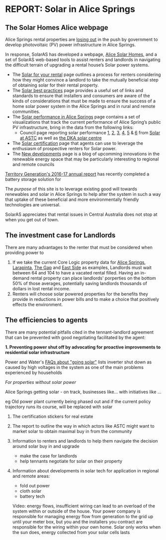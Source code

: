 # REPORT: Solar in Alice Springs

## The Solar Homes Alice webpage

Alice Springs rental properties are [losing out](http://www.abc.net.au/news/science/2018-02-18/how-can-renters-get-solar-panels/9409098) in the push by government to develop photovoltaic (PV) power infrastructure in Alice Springs.

In response, SolarAS has developed a webpage, [Alice Solar Homes](), and a set of SolarAS web-based tools to assist renters and landlords in navigating the difficult terrain of upgrading a rental house’s Solar power systems.

- The [Solar for your rental]() page outlines a process for renters considering how they might convince a landlord to take the mutually beneficial step of obtaining solar for their rental property.
- The [Solar best practices]() page provides a useful set of links and standards to ensure that installers and consumers are aware of the kinds of considerations that must be made to ensure the success of a home solar power system in the Alice Springs and in rural and remote communities.
- The [Solar performance in Alice Springs]() page contains a set of visualizations that track the current performance of Alice Spring’s public PV infrastructure, bring in the data from the following links:
    - Council page reporting solar performance [1](https://www.sunnyportal.com/Templates/PublicPage.aspx?page=ca218db4-b305-4138-8073-b9f660eeb064), [2](https://www.sunnyportal.com/Templates/PublicPage.aspx?page=cc8d784d-a31f-404b-aff0-68ab19d6e6df), [3](https://www.sunnyportal.com/Templates/PublicPage.aspx?page=d41ab8eb-6e3b-4a50-849d-bea786556fe3), [4](https://www.sunnyportal.com/Templates/PublicPage.aspx?page=6883b873-18aa-47f8-8820-022e4b336b73), [5](https://www.sunnyportal.com/Templates/PublicPage.aspx?page=52bc9793-258f-44b7-98f0-78662c4b0031) & [6](https://www.sunnyportal.com/Templates/PublicPage.aspx?page=d8eb700f-830e-44fd-9563-d6f943756834) from [Solar at ASTC](http://www.alicesprings.nt.gov.au/council/solar-energy-council) as well as [the DKA solar centre](http://dkasolarcentre.com.au/locations/alice-springs/graphs)
- The [Solar certification]() page that agents can use to leverage the enthusiasm of prospective renters for Solar power.
- The [New developments]() page is a blog of upcomming innovations in the renewable energy space that may be particularly interesting to regional and remote councils

[Territory Generation's 2016-17 annual report](http://territorygeneration.com.au/wp-content/uploads/2017/10/TerritoryGeneration_AnnualReport_2017_web.pdf) has recently completed a battery storage solution for

The *purpose* of this site is to leverage existing good will towards renewables and solar in Alice Springs to help alter the system in such a way that uptake of these beneficial and more environmentally friendly technologies are universal.

SolarAS appreciates that rental issues in Central Australia does not stop at when you get out of town.

## The investment case for Landlords

There are many advantages to the renter that must be considered when providing power to

1. If we take the current Core Logic property data for [Alice Springs](https://www.yourinvestmentpropertymag.com.au/top-suburbs/nt-0870-alice-springs.aspx), [Larapinta](https://www.yourinvestmentpropertymag.com.au/top-suburbs/nt-0870-larapinta.aspx), [The Gap](https://www.yourinvestmentpropertymag.com.au/top-suburbs/nt-0870-the-gap.aspx) and [East Side](https://www.yourinvestmentpropertymag.com.au/top-suburbs/nt-0870-east-side.aspx) as examples, Landlords must wait between 64 and 104 to have a vacated rental filled. Having an in-demand rental property can place landlords' porperties on the bottom 50% of those averages, potentially saving landlords thousands of dollars in lost rental income.
2. Renters will choose solar powered properties for the benefits they provide in reductions in power bills and to make a choice that positively effects the environment.

## The efficiencies to agents

There are many potential pitfalls cited in the tennant-landlord agreement that can be prevented with good negotiating facilitated by the agent:

**1. Preventing power shut off by advocating for proactive improvements to residential solar infrastructure**

Power and Water's [FAQs about "going solar"](https://www.powerwater.com.au/sustainability_and_environment/photovoltaic_pv_solar_systems/going_solar_faqs)
lists inverter shut down as caused by high voltages in the system as one of the main problems experienced by households

*For properties without solar power*


Alice Springs getting solar - on track, businesses like... with initiatives like ...

eg
Old power plant currently being phased out and if the current policy trajectory runs its course, will be replaced with solar


1. The certification stickers for real estate
2. The report to outline the way in which actors like ASTC might want to market solar to obtain maximal buy in from the community
3. Information to renters and landlords to help them navigate the decision around solar buy in and upgrade
    - make the case for landlords
    - help tennants negotiate for solar on their property
4. Information about developments in solar tech for application in regional and remote areas:
    - fold out power
    - cloth solar
    - battery tech

    Video: energy flows, insufficient wiring can lead to an overload of the system within or outside of the house. Your power company is responsible for managing energy flow from generation to the grid up until your meter box, but you and the installers you contract are responsible for the wiring within your own home.
    Solar only works when the sun does, energy collected from your solar cells lasts
